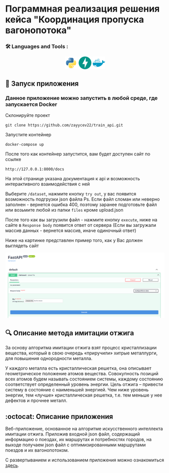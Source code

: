 # Пограммная реализация решения кейса "Координация пропуска вагонопотока" 
### :hammer_and_wrench: Languages and Tools :

<div align="center">
  <img src="https://raw.githubusercontent.com/devicons/devicon/1119b9f84c0290e0f0b38982099a2bd027a48bf1/icons/python/python-original.svg" height="40" width="40">
  <img src="https://raw.githubusercontent.com/devicons/devicon/1119b9f84c0290e0f0b38982099a2bd027a48bf1/icons/fastapi/fastapi-original.svg" height="40" width="40">
  <img src="https://raw.githubusercontent.com/devicons/devicon/55609aa5bd817ff167afce0d965585c92040787a/icons/docker/docker-plain.svg" height="40" width="40">
</div>

## :japanese_goblin: Запуск приложения
### Данное приложение можно запустить в любой среде, где запускается Docker
Склонируйте проект
```
git clone https://github.com/zayycev22/train_api.git
```

Запустите контейнер
```
docker-compose up
```

После того как контейнер запустится, вам будет доступен сайт по ссылке
```
http://127.0.0.1:8000/docs
```
На этой странице указана документация к api и возможность интерактивного взаимодействия с ней

Выберите `/dataset`, нажмите кнопку `try out`, у вас появится возможность подгрузки json файла
Ps. Если файл сломан или неверно заполнен - вернется ошибка 400, поэтому заранее подготовьте файл или возьмите любой из папки `files` кроме upload.json

После того как вы загрузили файл - нажмите кнопку `execute`, ниже на сайте в `Response body` появится ответ от сервера (Если вы загружали массив данных - вернется массив, иначе одиночный ответ)

Ниже на картинке представлен пример того, как у Вас должен выглядеть сайт

![hui](./docs/image.png)


## :mag: Описание метода имитации отжига

За основу алгоритма имитации отжига взят процесс кристаллизации вещества, который в свою очередь «приручили» хитрые металлурги, для повышения однородности металла.

У каждого металла есть кристаллическая решетка, она описывает геометрическое положение атомов вещества. Совокупность позиций всех атомов будем называть состоянием системы, каждому состоянию соответствует определенный уровень энергии. Цель отжига – привести систему в состояние с наименьшей энергией. Чем ниже уровень энергии, тем «лучше» кристаллическая решетка, т.е. тем меньше у нее дефектов и прочнее металл.

## :octocat: Описание приложения

Веб-приложение, основанное на алгоритме искусственного интеллекта имитации отжига. Приложив входной json файл, содержащий информацию о поездах, их маршрутах и потребностях городов, на выходе получаем json файл с оптимизированными маршрутами поездов и их вагонопотоком.

С развертыванием и использованием приложения можно ознакомиться [здесь](https://disk.yandex.ru/d/KbfLLosBFpKg6Q). 
